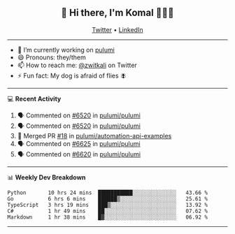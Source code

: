 <h2 align="center"> 👋 Hi there, I'm Komal 🧑🏾‍💻 </h2>
<p align="center">
    <a href="https://twitter.com/zwitkali">Twitter</a> •
    <a href="https://www.linkedin.com/in/komal-ali/">LinkedIn</a>
</p>

--------

- 🔭 I’m currently working on [pulumi](https://github.com/pulumi/pulumi)
- 😄 Pronouns: they/them
- 📫 How to reach me: [@zwitkali](https://twitter.com/zwitkali) on Twitter
- ⚡ Fun fact: My dog is afraid of flies 🪰

--------
💻 **Recent Activity**

<!--START_SECTION:activity-->
1. 🗣 Commented on [#6520](https://github.com/pulumi/pulumi/issues/6520) in [pulumi/pulumi](https://github.com/pulumi/pulumi)
2. 🗣 Commented on [#6520](https://github.com/pulumi/pulumi/issues/6520) in [pulumi/pulumi](https://github.com/pulumi/pulumi)
3. 🎉 Merged PR [#18](https://github.com/pulumi/automation-api-examples/pull/18) in [pulumi/automation-api-examples](https://github.com/pulumi/automation-api-examples)
4. 🗣 Commented on [#6625](https://github.com/pulumi/pulumi/issues/6625) in [pulumi/pulumi](https://github.com/pulumi/pulumi)
5. 🗣 Commented on [#6620](https://github.com/pulumi/pulumi/issues/6620) in [pulumi/pulumi](https://github.com/pulumi/pulumi)
<!--END_SECTION:activity-->

--------

📊 **Weekly Dev Breakdown**
<!--START_SECTION:waka-->
```text
Python       10 hrs 24 mins  ███████████░░░░░░░░░░░░░░   43.66 % 
Go           6 hrs 6 mins    ██████▒░░░░░░░░░░░░░░░░░░   25.61 % 
TypeScript   3 hrs 19 mins   ███▒░░░░░░░░░░░░░░░░░░░░░   13.92 % 
C#           1 hr 49 mins    ██░░░░░░░░░░░░░░░░░░░░░░░   07.62 % 
Markdown     1 hr 38 mins    █▓░░░░░░░░░░░░░░░░░░░░░░░   06.92 % 
```
<!--END_SECTION:waka-->

--------